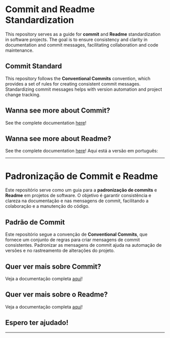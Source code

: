 
# Commit and Readme Standardization
This repository serves as a guide for **commit** and **Readme** standardization in software projects. The goal is to ensure consistency and clarity in documentation and commit messages, facilitating collaboration and code maintenance.

## Commit Standard

This repository follows the **Conventional Commits** convention, which provides a set of rules for creating consistent commit messages. Standardizing commit messages helps with version automation and project change tracking.

## Wanna see more about Commit?
See the complete documentation [here](./CommitEng/Index.md)!


## Wanna see more about Readme?
See the complete documentation [here](./ReadmeEng/Index.md)!
Aqui está a versão em português:

---

# Padronização de Commit e Readme

Este repositório serve como um guia para a **padronização de commits** e **Readme** em projetos de software. O objetivo é garantir consistência e clareza na documentação e nas mensagens de commit, facilitando a colaboração e a manutenção do código.

## Padrão de Commit

Este repositório segue a convenção de **Conventional Commits**, que fornece um conjunto de regras para criar mensagens de commit consistentes. Padronizar as mensagens de commit ajuda na automação de versões e no rastreamento de alterações do projeto.

## Quer ver mais sobre Commit?
Veja a documentação completa [aqui](./CommitPTBR/Index.md)!

## Quer ver mais sobre o Readme?
Veja a documentação completa [aqui](./ReadmePTBR/Index.md)!

## Espero ter ajudado!
---
